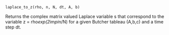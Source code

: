 ```
laplace_to_z(rho, n, N, dt, A, b)
```

Returns the complex matrix valued Laplace variable s that correspond to the variable z = rho*exp(2*im*pi*n/N) for a given Butcher tableau (A,b,c) and a time step dt.
